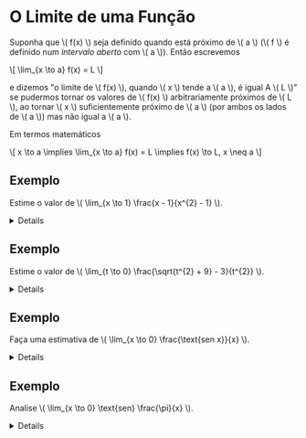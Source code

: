 # O Limite de uma Função

Suponha que \\( f(x) \\) seja definido quando está próximo de \\( a \\) (\\( f \\) é definido num *intervalo aberto* com \\( a \\)). Então escrevemos

\\[
\lim_{x \to a} f(x) = L
\\]

e dizemos "o limite de \\( f(x) \\), quando \\( x \\) tende a \\( a \\), é igual A \\( L \\)" se pudermos tornar os valores de \\( f(x) \\) arbitrariamente próximos de \\( L \\), ao tornar \\( x \\) suficientemente próximo de \\( a \\) (por ambos os lados de \\( a \\)) mas não igual a \\( a \\).

Em termos matemáticos

\\[
x \to a \implies \lim_{x \to a} f(x) = L \implies f(x) \to L, x \neq a
\\]

## Exemplo

Estime o valor de \\( \lim_{x \to 1} \frac{x - 1}{x^{2} - 1} \\).

<details>

Observe que \\( f(x) \\) não está definida quando \\( x = 1 \\), mas isso não importa, pois a definição diz que devemos considerar os valores *próximos*, não iguais.

Pegando alguns valores próximos de 1

| \\( x < 1 \\) | \\( f (x) \\)  |
|---------------|----------------|
| 0,5           | 0,666667       |
| 0,9           | 0,526316       |
| 0,99          | 0,502513       |
| 0,999         | 0,500250       |
| 0,9999        | 0,500025       |

| \\( x > 1 \\) | \\( f (x) \\)  |
|---------------|----------------|
| 1,5           | 0,400000       |
| 1,1           | 0,476190       |
| 1,01          | 0,497512       |
| 1,001         | 0,499750       |
| 1,0001        | 0,499975       |

podemos concluir que

\\[
\lim_{x \to 1} = \frac{x - 1}{x^{2} - 1} = 0,5
\\]


</details>

## Exemplo

Estime o valor de \\( \lim_{t \to 0} \frac{\sqrt{t^{2} + 9} - 3}{t^{2}} \\).

<details>

Divisão por zero é impossível, então \\( f(t) \\) não está definida quando \\( t = 0 \\), por isso, devemos usar aquele mesmo método de exaustão anterior.

|        t         | \\( \\frac{\sqrt{t^{2} + 9}}{t^{2}} \\) |
|------------------|---------------------------------|
| \\( \pm 1,0 \\)  | 0,16228                         |
| \\( \pm 0,5 \\)  | 0,16553                         |
| \\( \pm 0,1 \\)  | 0,16662                         |
| \\( \pm 0,05 \\) | 0,16666                         |
| \\( \pm 0,01 \\) | 0,16667                         |

Com a tabela acima, podemos concluir que

\\[
\frac{\sqrt{t^{2} + 9}}{t^{2}} = \frac{1}{6}
\\]

</details>

## Exemplo

Faça uma estimativa de \\( \lim_{x \to 0} \frac{\text{sen x}}{x} \\).

<details>

Fazendo aquele mesmo esquema da tabela, notariamos que o valor de \\( f(x) \\) se aproxima cada vez mais de 1, e com isso podemos supor que

\\[
\lim_{\theta \to 0} \frac{\text{sen \theta}}{\theta} = 1
\\]

Que é o limite fundamental trigonométrico, importante de ser lembrado.

Outro limite do tipo é

\\[
\lim_{\theta \to 0} \frac{\text{cos \theta} - 1}{\theta} = 0
\\]

</details>

## Exemplo

Analise \\( \lim_{x \to 0} \text{sen} \frac{\pi}{x} \\).

<details>

Tentando vários valores aqui, o resultado é zero, então podemos estimar que

\\[
\lim_{x \to 0} \text{sen} \frac{\pi}{x} = 0
\\]

Mas isto está **errado**, demonstrando que não podemos só tentar advinhando, precisamos de ferramentas reais para descobrir os limites.

</details>
